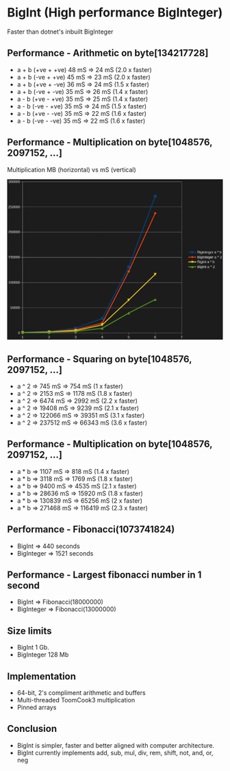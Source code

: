 # BigInt (High performance BigInteger)

Faster than dotnet's inbuilt BigInteger

## Performance - Arithmetic on byte[134217728]

- a + b (+ve + +ve) 48 mS => 24 mS (2.0 x faster)
- a + b (-ve + +ve) 45 mS => 23 mS (2.0 x faster)
- a + b (+ve + -ve) 36 mS => 24 mS (1.5 x faster)
- a + b (-ve + -ve) 35 mS => 26 mS (1.4 x faster)
- a - b (+ve - +ve) 35 mS => 25 mS (1.4 x faster)
- a - b (-ve - +ve) 35 mS => 24 mS (1.5 x faster)
- a - b (+ve - -ve) 35 mS => 22 mS (1.6 x faster)
- a - b (-ve - -ve) 35 mS => 22 mS (1.6 x faster)

## Performance - Multiplication on byte[1048576, 2097152, ...]

Multiplication MB (horizontal) vs mS (vertical)

![alt text](https://github.com/tecel007/BigInt/blob/main/performance.png?raw=true)

## Performance - Squaring on byte[1048576, 2097152, ...]

- a ^ 2 => 745 mS => 754 mS (1 x faster)
- a ^ 2 => 2153 mS => 1178 mS (1.8 x faster)
- a ^ 2 => 6474 mS => 2992 mS (2.2 x faster)
- a ^ 2 => 19408 mS => 9239 mS (2.1 x faster)
- a ^ 2 => 122066 mS => 39351 mS (3.1 x faster)
- a ^ 2 => 237512 mS => 66343 mS (3.6 x faster)

## Performance - Multiplication on byte[1048576, 2097152, ...]

- a * b => 1107 mS => 818 mS (1.4 x faster)
- a * b => 3118 mS => 1769 mS (1.8 x faster)
- a * b => 9400 mS => 4535 mS (2.1 x faster)
- a * b => 28636 mS => 15920 mS (1.8 x faster)
- a * b => 130839 mS => 65256 mS (2 x faster)
- a * b => 271468 mS => 116419 mS (2.3 x faster)

## Performance - Fibonacci(1073741824)

- BigInt      => 440 seconds
- BigInteger  => 1521 seconds

## Performance - Largest fibonacci number in 1 second

- BigInt      => Fibonacci(18000000)
- BigInteger  => Fibonacci(13000000)

## Size limits

- BigInt       1 Gb.
- BigInteger 128 Mb

## Implementation

- 64-bit, 2's compliment arithmetic and buffers
- Multi-threaded ToomCook3 multiplication
- Pinned arrays

## Conclusion

- BigInt is simpler, faster and better aligned with computer architecture.
- BigInt currently implements add, sub, mul, div, rem, shift, not, and, or, neg
